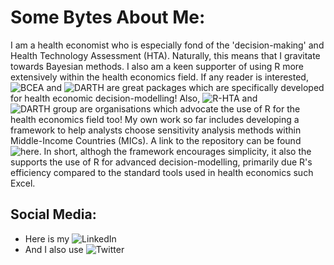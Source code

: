 # Some Bytes About Me:
I am a health economist who is especially fond of the 'decision-making' and Health Technology Assessment (HTA). Naturally, this means that I gravitate towards Bayesian methods. I also am a keen supporter of using R more extensively within the health economics field. If any reader is interested, ![BCEA](https://github.com/giabaio/BCEA) and ![DARTH](https://github.com/DARTH-git) are great packages which are specifically developed for health economic decision-modelling! Also, ![R-HTA](https://r-hta.org/) and ![DARTH group](https://darthworkgroup.com/) are organisations which advocate the use of R for the health economics field too! My own work so far includes developing a framework to help analysts choose sensitivity analysis methods within Middle-Income Countries (MICs). A link to the repository can be found ![here](https://github.com/jSoboil/Dissertation). In short, althogh the framework encourages simplicity, it also the supports the use of R for advanced decision-modelling, primarily due R's efficiency compared to the standard tools used in health economics such Excel.

##  Social Media:
- Here is my ![LinkedIn](https://www.linkedin.com/in/joshua-soboil-067351172/)</a>
- And I also use ![Twitter](https://twitter.com/ama_loop)</a>
